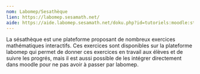 ```yaml
---
nom: Labomep/Sesathèque
lien: https://labomep.sesamath.net/
aide: https://aide.labomep.sesamath.net/doku.php?id=tutoriels:moodle:start
---
```


La sésathèque est une plateforme proposant de nombreux exercices mathématiques interactifs. Ces exercices sont disponibles sur la plateforme labomep qui permet de donner ces exercices en travail aux élèves et de suivre les progrés, mais il est aussi possible de les intégrer directement dans moodle pour ne pas avoir à passer par labomep.